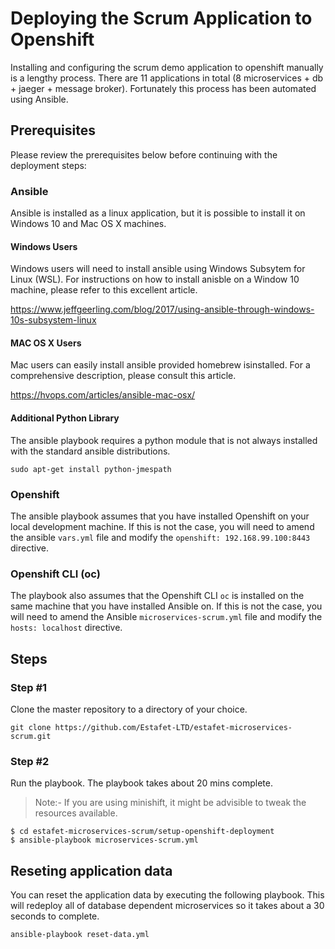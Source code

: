 # Deploying the Scrum Application to Openshift
Installing and configuring the scrum demo application to openshift manually is a lengthy process. There are 11 applications in total (8 microservices + db + jaeger + message broker). Fortunately this process has been automated using Ansible.

## Prerequisites
Please review the prerequisites below before continuing with the deployment steps:

### Ansible
Ansible is installed as a linux application, but it is possible to install it on Windows 10 and Mac OS X machines.

#### Windows Users
Windows users will need to install ansible using Windows Subsytem for Linux (WSL). For instructions on how to install anisble on a Window 10 machine, please refer to this excellent article.

https://www.jeffgeerling.com/blog/2017/using-ansible-through-windows-10s-subsystem-linux

#### MAC OS X Users
Mac users can easily install ansible provided homebrew isinstalled. For a comprehensive description, please consult this article. 

https://hvops.com/articles/ansible-mac-osx/

#### Additional Python Library
The ansible playbook requires a python module that is not always installed with the standard ansible distributions.

```
sudo apt-get install python-jmespath
```

### Openshift
The ansible playbook assumes that you have installed Openshift on your local development machine. If this is not the case, you will need to amend the ansible `vars.yml` file and modify the `openshift: 192.168.99.100:8443` directive.

### Openshift CLI (oc)
The playbook also assumes that the Openshift CLI `oc` is installed on the same machine that you have installed Ansible on. If this is not the case, you will need to amend the Ansible `microservices-scrum.yml` file and modify the `hosts: localhost` directive.

## Steps

### Step #1
Clone the master repository to a directory of your choice.

```
git clone https://github.com/Estafet-LTD/estafet-microservices-scrum.git
```

### Step #2
Run the playbook. The playbook takes about 20 mins complete.

> Note:- If you are using minishift, it might be advisible to tweak the resources available.

```
$ cd estafet-microservices-scrum/setup-openshift-deployment
$ ansible-playbook microservices-scrum.yml

```

## Reseting application data
You can reset the application data by executing the following playbook. This will redeploy all of database dependent microservices so it takes about a 30 seconds to complete.

```
ansible-playbook reset-data.yml

```



